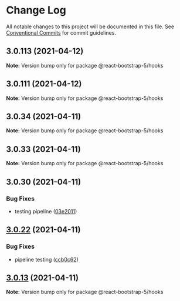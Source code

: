 # Change Log

All notable changes to this project will be documented in this file.
See [Conventional Commits](https://conventionalcommits.org) for commit guidelines.

## 3.0.113 (2021-04-12)

**Note:** Version bump only for package @react-bootstrap-5/hooks

## 3.0.111 (2021-04-12)

**Note:** Version bump only for package @react-bootstrap-5/hooks

## 3.0.34 (2021-04-11)

**Note:** Version bump only for package @react-bootstrap-5/hooks

## 3.0.33 (2021-04-11)

**Note:** Version bump only for package @react-bootstrap-5/hooks

## 3.0.30 (2021-04-11)

### Bug Fixes

- testing pipeline ([03e2011](https://github.com/appsparkler/my-storybooks/commit/03e2011ff209ade4e9d902a9ce9cb52e0786f82d))

## [3.0.22](https://github.com/appsparkler/my-storybooks/compare/v3.0.21...v3.0.22) (2021-04-11)

### Bug Fixes

- pipeline testing ([ccb0c62](https://github.com/appsparkler/my-storybooks/commit/ccb0c62e509f73caad3292011cd4e8584f4004ba))

## [3.0.13](https://github.com/appsparkler/my-storybooks/compare/v3.0.12...v3.0.13) (2021-04-11)

**Note:** Version bump only for package @react-bootstrap-5/hooks
